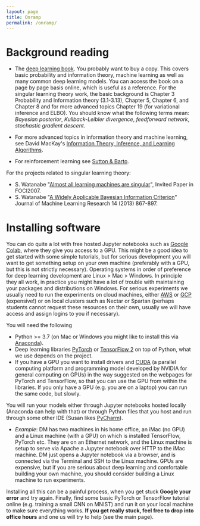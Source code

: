 ```yaml
---
layout: page
title: Onramp
permalink: /onramp/
---
```


# Background reading

  * The [deep learning book](https://www.deeplearningbook.org/). You probably want to buy a copy. This covers basic probability and information theory, machine learning as well as many common deep learning models. You can access the book on a page by page basis online, which is useful as a reference. For the singular learning theory work, the basic background is Chapter 3 Probability and Information theory (3.1-3.13), Chapter 5, Chapter 6, and Chapter 8 and for more advanced topics Chapter 19 (for variational inference and ELBO). You should know what the following terms mean: *Bayesian posterior*, *Kullback-Leibler divergence*, *feedforward network*, *stochastic gradient descent*.
  
  * For more advanced topics in information theory and machine learning, see David MacKay's [Information Theory, Inference, and Learning Algorithms](https://www.inference.org.uk/itprnn/book.pdf).
  
  * For reinforcement learning see [Sutton & Barto](http://incompleteideas.net/book/the-book-2nd.html).
  
For the projects related to singular learning theory:

  * S. Watanabe "[Almost all learning machines are singular](http://watanabe-www.math.dis.titech.ac.jp/users/swatanab/foci2007.pdf)", Invited Paper in FOCI2007.
  * S. Watanabe "[A Widely Applicable Bayesian Information Criterion](http://www.jmlr.org/papers/volume14/watanabe13a/watanabe13a.pdf)" Journal of Machine Learning Research 14 (2013) 867-897.
  
# Installing software

You can do quite a lot with free hosted Jupyter notebooks such as [Google Colab](https://colab.research.google.com/), where they give you access to a GPU. This might be a good idea to get started with some simple tutorials, but for serious development you will want to get something setup on your own machine (preferably with a GPU, but this is not strictly necessary). Operating systems in order of preference for deep learning development are Linux > Mac > Windows. In principle they all work, in practice you might have a lot of trouble with maintaining your packages and distributions on Windows. For serious experiments we usually need to run the experiments on cloud machines, either [AWS](https://aws.amazon.com/) or [GCP](https://cloud.google.com/) (expensive!) or on local clusters such as Nectar or Spartan (perhaps students cannot request these resources on their own, usually we will have access and assign logins to you if necessary).

You will need the following

  * Python >= 3.7 (on Mac or Windows you might like to install this via [Anaconda](https://www.anaconda.com/distribution/)).
  * Deep learning libraries [PyTorch](https://pytorch.org/get-started/locally/) or [TensorFlow 2](https://www.tensorflow.org/install) on top of Python, what we use depends on the project.
  * If you have a GPU you want to install drivers and [CUDA](https://developer.nvidia.com/cuda-zone) (a parallel computing platform and programming model developed by NVIDIA for general computing on GPUs) in the way suggested on the webpages for PyTorch and TensorFlow, so that you can use the GPU from within the libraries. If you only have a GPU (e.g. you are on a laptop) you can run the same code, but slowly.

You will run your models either through Jupyter notebooks hosted locally (Anaconda can help with that) or through Python files that you host and run through some other IDE (Susan likes [PyCharm](https://www.jetbrains.com/pycharm/)).

  * *Example*: DM has two machines in his home office, an iMac (no GPU) and a Linux machine (with a GPU) on which is installed TensorFlow, PyTorch etc. They are on an Ethernet network, and the Linux machine is setup to serve via Apache a Jupyter notebook over HTTP to the iMac machine. DM just opens a Jupyter notebook via a browser, and is connected via the Terminal and SSH to the Linux machine. GPUs are expensive, but if you are serious about deep learning and comfortable building your own machine, you should consider building a Linux machine to run experiments.

Installing all this can be a painful process, when you get stuck **Google your error** and try again. Finally, find some basic PyTorch or TensorFlow tutorial online (e.g. training a small CNN on MNIST) and run it on your local machine to make sure everything works. **If you get really stuck, feel free to drop into office hours** and one us will try to help (see the main page).
